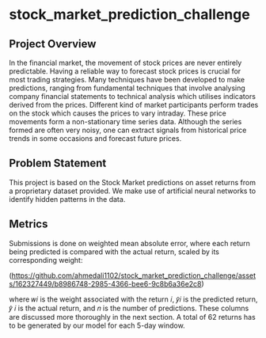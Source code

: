 # stock_market_prediction_challenge
## Project Overview
In the financial market, the movement of stock prices are never entirely predictable. Having a reliable 
way to forecast stock prices is crucial for most trading strategies. Many techniques have been 
developed to make predictions, ranging from fundamental techniques that involve analysing 
company financial statements to technical analysis which utilises indicators derived from the prices. 
Different kind of market participants perform trades on the stock which causes the prices to vary 
intraday. These price movements form a non-stationary time series data. Although the series formed 
are often very noisy, one can extract signals from historical price trends in some occasions and 
forecast future prices. 

## Problem Statement 
This project is based on the Stock Market predictions on asset returns from a proprietary dataset 
provided. We make use of artificial neural networks to identify hidden patterns in the data. 

## Metrics
Submissions is done on weighted mean absolute error, where each return being predicted is 
compared with the actual return, scaled by its corresponding weight: 

(https://github.com/ahmedali1102/stock_market_prediction_challenge/assets/162327449/b8986748-2985-4366-bee6-9c8b6a36e2c8)


where 𝑤𝑖 is the weight associated with the return 𝑖, 𝑦̂𝑖 is the predicted return, 𝑦̂ 𝑖 is the actual return, 
and 𝑛 is the number of predictions. These columns are discussed more thoroughly in the next 
section. A total of 62 returns has to be generated by our model for each 5-day window. 

